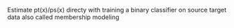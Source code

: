Estimate pt(x)/ps(x) directy with training a binary classifier
on source target data also called membership modeling


